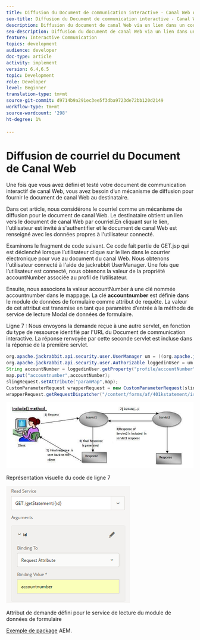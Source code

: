 ```yaml
---
title: Diffusion du Document de communication interactive - Canal Web AEM Forms
seo-title: Diffusion du Document de communication interactive - Canal Web AEM Forms
description: Diffusion du document de canal Web via un lien dans un courrier électronique
seo-description: Diffusion du document de canal Web via un lien dans un courrier électronique
feature: Interactive Communication
topics: development
audience: developer
doc-type: article
activity: implement
version: 6.4,6.5
topic: Development
role: Developer
level: Beginner
translation-type: tm+mt
source-git-commit: d9714b9a291ec3ee5f3dba9723de72bb120d2149
workflow-type: tm+mt
source-wordcount: '298'
ht-degree: 1%

---
```



# Diffusion de courriel du Document de Canal Web

Une fois que vous avez défini et testé votre document de communication interactif de canal Web, vous avez besoin d’un mécanisme de diffusion pour fournir le document de canal Web au destinataire.

Dans cet article, nous considérons le courriel comme un mécanisme de diffusion pour le document de canal Web. Le destinataire obtient un lien vers le document de canal Web par courriel.En cliquant sur le lien, l&#39;utilisateur est invité à s&#39;authentifier et le document de canal Web est renseigné avec les données propres à l&#39;utilisateur connecté.

Examinons le fragment de code suivant. Ce code fait partie de GET.jsp qui est déclenché lorsque l’utilisateur clique sur le lien dans le courrier électronique pour vue au document du canal Web. Nous obtenons l&#39;utilisateur connecté à l&#39;aide de jackrabbit UserManager. Une fois que l’utilisateur est connecté, nous obtenons la valeur de la propriété accountNumber associée au profil de l’utilisateur.

Ensuite, nous associons la valeur accountNumber à une clé nommée accountnumber dans le mappage. La clé **accountnumber** est définie dans le module de données de formulaire comme attribut de requête. La valeur de cet attribut est transmise en tant que paramètre d’entrée à la méthode de service de lecture Modal de données de formulaire.

Ligne 7 : Nous envoyons la demande reçue à une autre servlet, en fonction du type de ressource identifié par l&#39;URL du Document de communication interactive. La réponse renvoyée par cette seconde servlet est incluse dans la réponse de la première servlet.

```java
org.apache.jackrabbit.api.security.user.UserManager um = ((org.apache.jackrabbit.api.JackrabbitSession) session).getUserManager();
org.apache.jackrabbit.api.security.user.Authorizable loggedinUser = um.getAuthorizable(session.getUserID());
String accountNumber = loggedinUser.getProperty("profile/accountNumber")[0].getString();
map.put("accountnumber",accountNumber);
slingRequest.setAttribute("paramMap",map);
CustomParameterRequest wrapperRequest = new CustomParameterRequest(slingRequest,"GET");
wrapperRequest.getRequestDispatcher("/content/forms/af/401kstatement/irastatement/channels/web.html").include(wrapperRequest, response);
```

![includemethod](assets/includemethod.jpg)

Représentation visuelle du code de ligne 7

![requestparameter](assets/requestparameter.png)

Attribut de demande défini pour le service de lecture du module de données de formulaire


[Exemple de package](assets/webchanneldelivery.zip) AEM.
